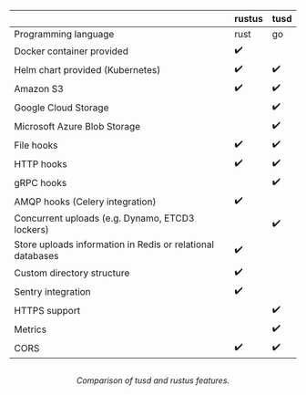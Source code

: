 <figure style="display: table; text-align:center; margin-left: auto; margin-right:auto">

|                                                                                    | rustus | tusd  |
|------------------------------------------------------------------------------------|--------|-------|
| Programming language                                                               | rust   | go    |
| Docker container provided                                                          | ✔️     |       |
| Helm chart provided (Kubernetes)                                                   | ✔️     | ✔️    |
| Amazon S3                                                                          | ✔️     | ✔️    |
| Google Cloud Storage                                                               |        | ✔️    |
| Microsoft Azure Blob Storage                                                       |        | ✔️    |
| File hooks                                                                         | ✔️     | ✔️    |
| HTTP hooks                                                                         | ✔️     | ✔️    |
| gRPC hooks                                                                         |        | ✔️    |
| AMQP hooks (Celery integration)                                                    | ✔️     |       |
| Concurrent uploads (e.g. Dynamo, ETCD3 lockers)                                    |        | ✔️    |
| Store uploads information in Redis or relational databases                         | ✔️     |       |
| Custom directory structure                                                         | ✔️     |       |
| Sentry integration                                                                 | ✔️     |       |
| HTTPS support                                                                      |        | ✔️    |
| Metrics                                                                            |        | ✔️    |
| CORS                                                                               | ✔️     | ✔️    |

<figcaption style="display: table-caption; caption-side: bottom; text-align:center">

_Comparison of tusd and rustus features._

</figcaption>

</figure>
